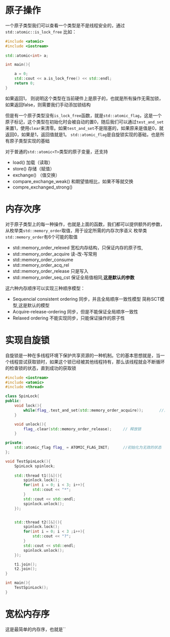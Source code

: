 # 原子操作
一个原子类型我们可以查看一个类型是不是线程安全的，通过`std::atomic::is_lock_free`
比如：
```c++
#include <atomic>
#include <iostream>
  
std::atomic<int> a;

int main(){

    a = 0;
    std::cout << a.is_lock_free() << std::endl;
    return 0;
}
```
如果返回1， 则说明这个类型在当前硬件上是原子的，也就是所有操作无需加锁，如果返回false，则需要我们手动添加锁结构

但是有一个原子类型没有`is_lock_free`函数，就是`std::atomic_flag`，这是一个原子标记，这个类型在初始化时会被自动的置0，随后我们可以通过`test_and_set`来置1，使用`clear`来清零。如果`test_and_set`不是阻塞的，如果原来是值是0，就返回0，如果是1，返回值就是1。
`std::atomic_flag`是自旋锁实现的基础，也是所有原子类型实现的基础

对于普通的`std::atomic<T>`类型的原子变量，还支持
* load()            加载（读取）
* store()          存储（赋值）
* exchange()      （值交换）
* compare_exchange_weak()      和期望值相比，如果不等就交换
* compre_exchanged_strong()

# 内存次序
对于原子类型上的每一种操作，也就是上面的函数，我们都可以提供额外的参数，从枚举类`std::memory_order`取值，用于设定所需的内存次序语义
枚举类`std::memory_order`有6个可能的取值
* std::memory_order_relexed     宽松内存结构，只保证内存的原子性,
* std::memory_order_acquire   读-改-写常用
* std::memory_order_consume
* std::memory_order_acq_rel
* std::memory_order_release   只是写入
* std::memory_order_seq_cst      保证全局值相同,**这是默认的参数**

这六种内存顺序可以实现三种顺序模型：
* Sequencial consistent ordering 同步，并且全局顺序一致性模型 简称SCT模型,这是默认的模型
*  Acquire-release-ordering 同步，但是不能保证全局顺序一致性
* Relaxed ordering 不能实现同步，只能保证操作的原子性

# 实现自旋锁
自旋锁是一种在多线程环境下保护共享资源的一种机制。它的基本思想就是，当一个线程尝试获取锁时，如果这个锁已经被其他线程持有，那么该线程就会不断循环的检查锁的状态，直到成功的获取锁
```C++
#include <iostream>
#include <atomic>
#include <thread>

class SpinLock{
public:
    void lock(){
        while(flag_.test_and_set(std::memory_order_acquire));       //自旋等待，直到成功获取锁
    }

    void unlock(){
        flag_.clear(std::memory_order_release);     // 释放锁
    }

private:
    std::atomic_flag flag_ = ATOMIC_FLAG_INIT;      //初始化为无效的状态
};

void TestSpinLock(){
    SpinLock spinlock;
    
    std::thread t1([&](){
        spinlock.lock();
        for(int i = 0; i < 3; i++){
            std::cout << "*";           
        }
        std::cout << std::endl;
        spinlock.unlock();
    });


    std::thread t2([&](){
        spinlock.lock();
        for(int i = 0; i < 3 ;i++){
            std::cout << "?";
        }
        std::cout << std::endl;
        spinlock.unlock();
    });

    t1.join();
    t2.join();
}

int main(){
    TestSpinLock();
}
```

# 宽松内存序
这是最简单的内存序，也就是``